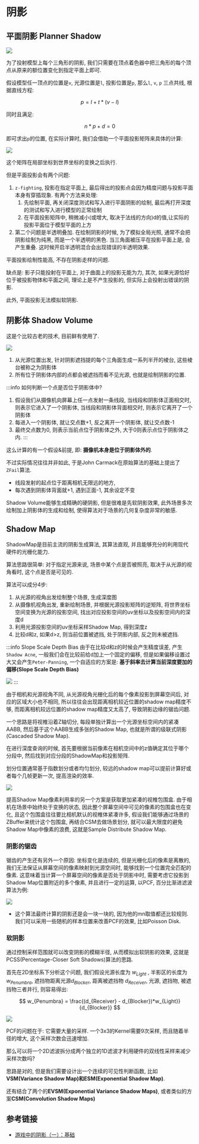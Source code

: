 # 阴影

## 平面阴影 Planner Shadow

![](imgs/2023-01-04-11-44-48.png)

为了投射模型上每个三角形的阴影, 我们只需要在顶点着色器中把三角形的每个顶点从原来的额位置变化到指定平面上即可.

假设模型任一顶点的位置是`v`, 光源位置是`l`, 投影位置是`p`, 那么`l`, `v`, `p` 三点共线, 根据直线方程:

$$
p = l + t * (v-l)
$$

同时且满足:

$$
n * p + d = 0
$$

即可求出`p`的位置, 在实际计算时, 我们会借助一个平面投影矩阵来具体的计算:

![](imgs/2023-01-04-11-51-12.png)

这个矩阵在局部坐标到世界坐标的变换之后执行.

但是平面投影会有两个问题:

1. `z-fighting`, 投影在指定平面上, 最后得出的投影点会因为精度问题与投影平面本身有穿插现象. 有两个方法来处理:
   1. 先绘制平面, 再关闭深度测试和写入进行平面阴影的绘制, 最后再打开深度的测试和写入进行模型的正常绘制
   2. 在平面投影矩阵中, 稍微减小(或增大, 取决于法线的方向)d的值,让实际的投影平面位于模型平面的上方
2. 第二个问题是半透明叠加. 在绘制阴影的时候, 为了模拟全局光照, 通常不会把阴影绘制为纯黑, 而是一个半透明的黑色. 当三角面被压平在投影平面上是, 会产生重叠. 这时候开启半透明混合会出现错误的半透明效果.

平面投影绘制性能高, 不存在阴影走样的问题.

缺点是: 影子只能投射在平面上, 对于曲面上的投影无能为力, 其次, 如果光源恰好位于被投影物体和平面之间, 理论上是不产生投影的, 但实际上会投射出错误的阴影.

此外, 平面投影无法模拟软阴影.

## 阴影体 Shadow Volume

这是个比较古老的技术, 目前鲜有使用了.

![](imgs/2023-01-04-14-06-25.png)

1. 从光源位置出发, 针对阴影遮挡提的每个三角面生成一系列半开的棱台, 这些棱台被称之为阴影体
2. 所有位于阴影体内部的点都会被遮挡而看不见光源, 也就是绘制阴影的位置.


:::info 如何判断一个点是否位于阴影体中?

1. 假设我们从摄像机向屏幕上任一点发射一条线段, 当线段和阴影体正面相交时, 则表示它进入了一个阴影体, 当线段和阴影体背面相交时, 则表示它离开了一个阴影体
2. 每进入一个阴影体, 就让交点数+1, 反之离开一个阴影体, 就让交点数-1
3. 最终交点数为0, 则表示当前点位于阴影体之外, 大于0则表示点位于阴影体之内.
:::

这么计算的有一个假设&前提, 即: **摄像机本身是位于阴影体外的**.

不过实际情况往往并非如此, 于是John Carmack在原始算法的基础上提出了`ZFail`算法.

- 线段发射的起点位于距离相机无限远的地方, 
- 每次遇到阴影体背面就+1, 遇到正面-1, 其余设定不变

Shadow Volume能够生成精确的硬阴影, 但是很难是先软阴影效果, 此外场景多次绘制加上阴影体的生成和绘制, 使得算法对于场景的几何复杂度非常的敏感.

## Shadow Map

ShadowMap是目前主流的阴影生成算法, 其算法直观, 并且能够充分的利用现代硬件的光栅化能力.

算法思路很简单: 对于指定光源来说, 场景中某个点是否被照亮, 取决于从光源的视角看时, 这个点是否是可见的.

算法可以成分4步:

1. 从光源的视角出发绘制整个场景, 生成深度图
2. 从摄像机视角出发, 重新绘制场景, 并根据光源投影矩阵的逆矩阵, 将世界坐标空间变换为光源的投影空间, 找出对应投影空间的uv坐标以及投影空间内的深度d
3. 利用光源投影空间的uv坐标采样Shadow Map, 得到深度z
4. 比较d和z, 如果d>z, 则当前位置被遮挡, 处于阴影内部, 反之则未被遮挡.

:::info Slope Scale Depth Bias
由于在比较d和z的时候会产生精度误差, 产生`Shadow Acne`, 一般我们会在比较前给d加上一个固定的偏移, 但是如果偏移设置过大又会产生`Peter-Panning`, 一个自适应的方案是:
**基于斜率去计算当前深度要加的偏移(Slope Scale Depth Bias)**

![](imgs/2023-01-29-14-23-45.png)
:::

由于相机和光源视角不同, 从光源视角光栅化后的每个像素投影到屏幕空间后, 对应的区域大小也不相同, 所以往往会出现距离相机较近位置的shadow map精度不够, 而距离相机较远位置的shadow map精度又太高了, 导致阴影边缘的锯齿问题.

一个思路是将视椎沿着Z轴切分, 每段单独计算出一个光源坐标空间内的紧凑AABB, 然后基于这个AABB生成多张的Shadow Map, 也就是所谓的级联式阴影(Cascaded Shadow Map).

在进行深度查询的时候, 首先要根据当前像素在相机空间中的z值确定其位于哪个分段中, 然后找到对应分段的ShadowMap和投影矩阵.

划分位置通常基于指数划分或者均匀划分, 较远的shadow map可以提前计算好或者每个几帧更新一次, 提高渲染的效率.

![](imgs/2023-01-29-14-47-49.png)

提高Shadow Map像素利用率的另一个方案是获取更加紧凑的视椎包围盒. 由于相机在场景中始终处于变换的状态, 因此整个屏幕空间中可见的像素的包围盒也在变化, 且这个包围盒往往要比相机默认的视椎体紧凑许多, 假设我们能够通过场景的ZBuffer来统计这个包围盒, 再结合CSM去做场景划分, 就可以最大限度的避免Shadow Map中像素的浪费, 这就是Sample Distribute Shadow Map.

### 阴影的锯齿

锯齿的产生还有另外一个原因: 坐标变化是连续的, 但是光栅化后的像素是离散的, 我们无法保证从屏幕空间的像素映射到光源空间时, 能够找到一个位置完全匹配的像素. 这意味着当计算一个屏幕空间的像素是否处于阴影中时, 需要考虑它投影到Shadow Map位置附近的多个像素, 并且进行一定的运算, 以PCF, 百分比渐进滤波算法为例:

![](imgs/2023-01-29-14-57-00.png)

- 这个算法最终计算的阴影还是会一块一块的, 因为他的mn取值都还比较规则. 我们可以采用一些随机的样本位置来改善PCF的效果, 比如Poisson Disk.

### 软阴影

通过控制采样范围就可以改变阴影的模糊半径, 从而模拟出软阴影的效果, 这就是PCSS(Percentage-Closer Soft Shadows)算法的思路.

首先在2D坐标系下分析这个问题, 我们假设光源长度为 $w_{Light}$ , 半影区的长度为$w_{Penumbra}$, 遮挡物距离光源$d_{Blocker}$, 距离被遮挡物 $d_{Receiver}$, 光源, 遮挡物, 被遮挡物三者并行, 则容易得出:

$$
w_{Penumbra} = \frac{(d_{Receiver} - d_{Blocker})*w_{Light}}{d_{Blocker}}
$$

![](imgs/2023-01-29-15-27-32.png)

PCF的问题在于: 它需要大量的采样. 一个3x3的Kernel需要9次采样, 而且随着半径的增大, 这个采样次数会迅速增加.

那么可以将一个2D滤波拆分成两个独立的1D滤波才利用硬件的双线性采样来减少采样次数吗?

思路是对的, 但是我们需要设计出一个连续的可见性判断函数, 比如**VSM(Variance Shadow Map)**和**ESM(Exponential Shadow Map)**.

还有结合了两个的**EVSM(Exponential Variance Shadow Maps)**, 或者类似的方案**CSM(Convolution Shadow Maps)**

## 参考链接

- [游戏中的阴影（一）：基础](https://zhuanlan.zhihu.com/p/27572129)